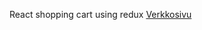 React shopping cart using redux [Verkkosivu](https://student.labranet.jamk.fi/~aa4499/react/build/)
